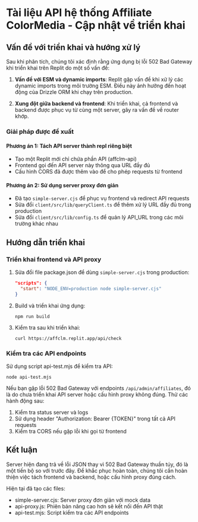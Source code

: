 # Tài liệu API hệ thống Affiliate ColorMedia - Cập nhật về triển khai

## Vấn đề với triển khai và hướng xử lý

Sau khi phân tích, chúng tôi xác định rằng ứng dụng bị lỗi 502 Bad Gateway khi triển khai trên Replit do một số vấn đề:

1. **Vấn đề với ESM và dynamic imports**: Replit gặp vấn đề khi xử lý các dynamic imports trong môi trường ESM. Điều này ảnh hưởng đến hoạt động của Drizzle ORM khi chạy trên production.

2. **Xung đột giữa backend và frontend**: Khi triển khai, cả frontend và backend được phục vụ từ cùng một server, gây ra vấn đề về router khớp.

### Giải pháp được đề xuất

#### Phương án 1: Tách API server thành repl riêng biệt
- Tạo một Replit mới chỉ chứa phần API (affclm-api)
- Frontend gọi đến API server này thông qua URL đầy đủ
- Cấu hình CORS đã được thêm vào để cho phép requests từ frontend

#### Phương án 2: Sử dụng server proxy đơn giản
- Đã tạo `simple-server.cjs` để phục vụ frontend và redirect API requests
- Sửa đổi `client/src/lib/queryClient.ts` để thêm xử lý URL đầy đủ trong production
- Sửa đổi `client/src/lib/config.ts` để quản lý API_URL trong các môi trường khác nhau

## Hướng dẫn triển khai

### Triển khai frontend và API proxy
1. Sửa đổi file package.json để dùng `simple-server.cjs` trong production:
   ```json
   "scripts": {
     "start": "NODE_ENV=production node simple-server.cjs"
   }
   ```

2. Build và triển khai ứng dụng:
   ```
   npm run build
   ```

3. Kiểm tra sau khi triển khai:
   ```
   curl https://affclm.replit.app/api/check
   ```

### Kiểm tra các API endpoints

Sử dụng script api-test.mjs để kiểm tra API:
```
node api-test.mjs
```

Nếu bạn gặp lỗi 502 Bad Gateway với endpoints `/api/admin/affiliates`, đó là do chưa triển khai API server hoặc cấu hình proxy không đúng. Thử các hành động sau:

1. Kiểm tra status server và logs
2. Sử dụng header "Authorization: Bearer {TOKEN}" trong tất cả API requests
3. Kiểm tra CORS nếu gặp lỗi khi gọi từ frontend

## Kết luận

Server hiện đang trả về lỗi JSON thay vì 502 Bad Gateway thuần túy, đó là một tiến bộ so với trước đây. Để khắc phục hoàn toàn, chúng tôi cần hoàn thiện việc tách frontend và backend, hoặc cấu hình proxy đúng cách.

Hiện tại đã tạo các files:
- simple-server.cjs: Server proxy đơn giản với mock data
- api-proxy.js: Phiên bản nâng cao hơn sẽ kết nối đến API thật
- api-test.mjs: Script kiểm tra các API endpoints